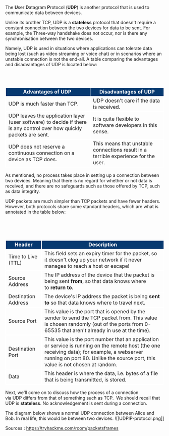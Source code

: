 The **U**ser **D**atagram **P**rotocol (**UDP**) is another protocol that is used to communicate data between devices.

Unlike its brother TCP, UDP is a **stateless** protocol that doesn't require a constant connection between the two devices for data to be sent. For example, the Three-way handshake does not occur, nor is there any synchronisation between the two devices.

Namely, UDP is used in situations where applications can tolerate data being lost (such as video streaming or voice chat) or in scenarios where an unstable connection is not the end-all. A table comparing the advantages and disadvantages of UDP is located below:
<table>
    <tbody>
		<tr style="text-align:center;background-color:#063970;color:#ffffff;">
            <td style="border:2px solid #FFF"><b>Advantages of UDP&nbsp;<br></b></td>
            <td style="border:2px solid #FFF"><b><span>Disadvantages of UDP</span><br></b></td>
        </tr>
        <tr>
            <td style="border:2px solid #FFF"><span>UDP is much faster than TCP. </span><br></td>
            <td style="border:2px solid #FFF"><span>UDP doesn't care if the data is received.</span><br></td>
        </tr>
        <tr>
            <td style="border:2px solid #FFF">UDP leaves the application layer (user software) to decide if there is any control over how quickly packets are sent.<br></td>
            <td style="border:2px solid #FFF">It is quite flexible to software developers in this sense.<br></td>
        </tr>
        <tr>
            <td style="border:2px solid #FFF">UDP does not reserve a continuous connection on a device as TCP does. <br></td>
            <td style="border:2px solid #FFF"><span>This means that unstable connections result in a terrible experience for the user. </span><br></td>
        </tr>
    </tbody>
</table>

As mentioned, no process takes place in setting up a connection between two devices. Meaning that there is no regard for whether or not data is received, and there are no safeguards such as those offered by TCP, such as data integrity.

UDP packets are much simpler than TCP packets and have fewer headers. However, both protocols share some standard headers, which are what is annotated in the table below:
<table>
    <tbody>
		<tr style="text-align:center;background-color:#063970;color:#ffffff;">
            <td style="border:2px solid #FFF"><b>Header<br></b></td>
            <td style="border:2px solid #FFF"><b><span>Description</span><br></b></td>
        </tr>
        <tr>
            <td style="border:2px solid #FFF"><span>Time to Live (TTL)</span><br></td>
            <td style="border:2px solid #FFF"><span>This field sets an expiry timer for the packet, so it doesn't clog up your network if it never manages to reach a host or escape!</span><br></td>
        </tr>
        <tr>
            <td style="border:2px solid #FFF">Source Address<br></td>
            <td style="border:2px solid #FFF">The IP address of the device that the packet is being sent <strong>from</strong>, so that data knows where to <strong>return to</strong>.<br></td>
        </tr>
        <tr>
            <td style="border:2px solid #FFF">Destination Address<br></td>
            <td style="border:2px solid #FFF"><span>The device's IP address the packet is being <strong>sent to</strong> so that data knows where to travel next.</span><br></td>
        </tr>
        <tr>
            <td style="border:2px solid #FFF">Source Port<br></td>
            <td style="border:2px solid #FFF"><span>This value is the port that is opened by the sender to send the TCP packet from. This value is chosen randomly (out of the ports from 0-65535 that aren't already in use at the time).</span><br></td>
        </tr>
        <tr>
            <td style="border:2px solid #FFF">Destination Port<br></td>
            <td style="border:2px solid #FFF"><span>This value is the port number that an application or service is running on the remote host (the one receiving data); for example, a webserver running on port 80. Unlike the source port, this value is not chosen at random.</span><br></td>
        </tr>
        <tr>
            <td style="border:2px solid #FFF">Data<br></td>
            <td style="border:2px solid #FFF"><span>This header is where the data, i.e. bytes of a file that is being transmitted, is stored.</span><br></td>
        </tr>
    </tbody>
</table>


Next, we'll come on to discuss how the process of a connection via UDP differs from that of something such as TCP.  We should recall that UDP is **stateless**. No acknowledgement is sent during a connection.

The diagram below shows a normal UDP connection between Alice and Bob. In real life, this would be between two devices.
![[UDPIP-protocol.png]]

Sources : https://tryhackme.com/room/packetsframes
